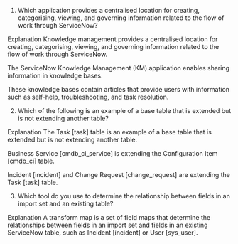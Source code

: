 1. Which application provides a centralised location for creating, categorising, viewing, and governing information related to the flow of work through ServiceNow?

Explanation
Knowledge management provides a centralised location for creating, categorising, viewing, and governing information related to the flow of work through ServiceNow.

The ServiceNow Knowledge Management (KM) application enables sharing information in knowledge bases.

These knowledge bases contain articles that provide users with information such as self-help, troubleshooting, and task resolution.

2. Which of the following is an example of a base table that is extended but is not extending another table?

Explanation
The Task [task] table is an example of a base table that is extended but is not extending another table.

Business Service [cmdb_ci_service] is extending the Configuration Item [cmdb_ci] table.

Incident [incident] and Change Request [change_request] are extending the Task [task] table.

3. Which tool do you use to determine the relationship between fields in an import set and an existing table?

Explanation
A transform map is a set of field maps that determine the relationships between fields in an import set and fields in an existing ServiceNow table, such as Incident [incident] or User [sys_user].

